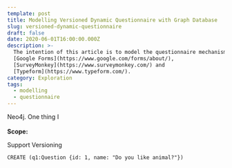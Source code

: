 ```yaml
---
template: post
title: Modelling Versioned Dynamic Questionnaire with Graph Database
slug: versioned-dynamic-questionnaire
draft: false
date: 2020-06-01T16:00:00.000Z
description: >-
  The intention of this article is to model the questionnaire mechanism of
  [Google Forms](https://www.google.com/forms/about/),
  [SurveyMonkey](https://www.surveymonkey.com/) and
  [Typeform](https://www.typeform.com/).
category: Exploration
tags:
  - modelling
  - questionnaire
---
```

Neo4j. One thing I \
\
**Scope:**

Support Versioning

```
CREATE (q1:Question {id: 1, name: "Do you like animal?"})
```
